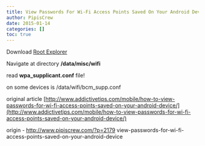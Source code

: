```yaml
---
title: View Passwords For Wi-Fi Access Points Saved On Your Android Device
author: PipisCrew
date: 2015-01-14
categories: []
toc: true
---
```


Download [Root Explorer](http://play.google.com/store/apps/details?id=com.speedsoftware.rootexplorer)

Navigate at directory **/data/misc/wifi**

read **wpa_supplicant.conf** file!

on some devices is /data/wifi/bcm_supp.conf

original article 
[http://www.addictivetips.com/mobile/how-to-view-passwords-for-wi-fi-access-points-saved-on-your-android-device/](http://www.addictivetips.com/mobile/how-to-view-passwords-for-wi-fi-access-points-saved-on-your-android-device/)

origin - http://www.pipiscrew.com/?p=2179 view-passwords-for-wi-fi-access-points-saved-on-your-android-device